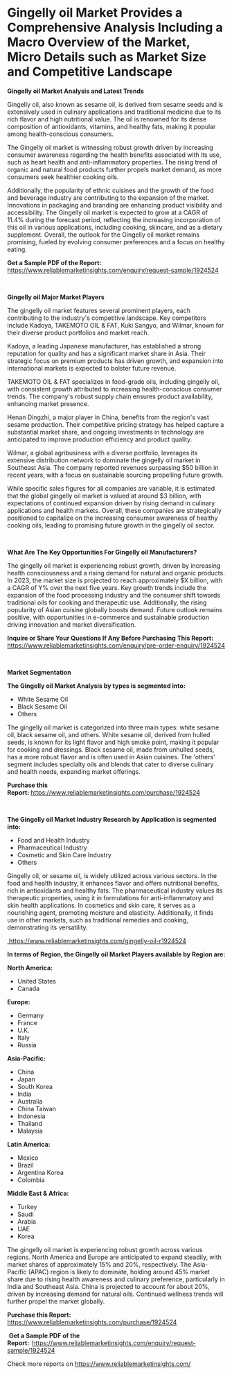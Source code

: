<p><h1>Gingelly oil Market Provides a Comprehensive Analysis Including a Macro Overview of the Market, Micro Details such as Market Size and Competitive Landscape</h1></p><p><strong>Gingelly oil Market Analysis and Latest Trends</strong></p>
<p><p>Gingelly oil, also known as sesame oil, is derived from sesame seeds and is extensively used in culinary applications and traditional medicine due to its rich flavor and high nutritional value. The oil is renowned for its dense composition of antioxidants, vitamins, and healthy fats, making it popular among health-conscious consumers. </p><p>The Gingelly oil market is witnessing robust growth driven by increasing consumer awareness regarding the health benefits associated with its use, such as heart health and anti-inflammatory properties. The rising trend of organic and natural food products further propels market demand, as more consumers seek healthier cooking oils. </p><p>Additionally, the popularity of ethnic cuisines and the growth of the food and beverage industry are contributing to the expansion of the market. Innovations in packaging and branding are enhancing product visibility and accessibility. The Gingelly oil market is expected to grow at a CAGR of 11.4% during the forecast period, reflecting the increasing incorporation of this oil in various applications, including cooking, skincare, and as a dietary supplement. Overall, the outlook for the Gingelly oil market remains promising, fueled by evolving consumer preferences and a focus on healthy eating.</p></p>
<p><strong>Get a Sample PDF of the Report:&nbsp;</strong> <a href="https://www.reliablemarketinsights.com/enquiry/request-sample/1924524?utm_campaign=2747&utm_medium=2&utm_source=Github&utm_content=ia&utm_term=28022025&utm_id=gingelly-oil">https://www.reliablemarketinsights.com/enquiry/request-sample/1924524</a></p>
<p>&nbsp;</p>
<p><strong>Gingelly oil Major Market Players</strong></p>
<p><p>The gingelly oil market features several prominent players, each contributing to the industry's competitive landscape. Key competitors include Kadoya, TAKEMOTO OIL & FAT, Kuki Sangyo, and Wilmar, known for their diverse product portfolios and market reach. </p><p>Kadoya, a leading Japanese manufacturer, has established a strong reputation for quality and has a significant market share in Asia. Their strategic focus on premium products has driven growth, and expansion into international markets is expected to bolster future revenue.</p><p>TAKEMOTO OIL & FAT specializes in food-grade oils, including gingelly oil, with consistent growth attributed to increasing health-conscious consumer trends. The company's robust supply chain ensures product availability, enhancing market presence.</p><p>Henan Dingzhi, a major player in China, benefits from the region's vast sesame production. Their competitive pricing strategy has helped capture a substantial market share, and ongoing investments in technology are anticipated to improve production efficiency and product quality.</p><p>Wilmar, a global agribusiness with a diverse portfolio, leverages its extensive distribution network to dominate the gingelly oil market in Southeast Asia. The company reported revenues surpassing $50 billion in recent years, with a focus on sustainable sourcing propelling future growth.</p><p>While specific sales figures for all companies are variable, it is estimated that the global gingelly oil market is valued at around $3 billion, with expectations of continued expansion driven by rising demand in culinary applications and health markets. Overall, these companies are strategically positioned to capitalize on the increasing consumer awareness of healthy cooking oils, leading to promising future growth in the gingelly oil sector.</p></p>
<p>&nbsp;</p>
<p><strong>What Are The Key Opportunities For Gingelly oil Manufacturers?</strong></p>
<p><p>The gingelly oil market is experiencing robust growth, driven by increasing health consciousness and a rising demand for natural and organic products. In 2023, the market size is projected to reach approximately $X billion, with a CAGR of Y% over the next five years. Key growth trends include the expansion of the food processing industry and the consumer shift towards traditional oils for cooking and therapeutic use. Additionally, the rising popularity of Asian cuisine globally boosts demand. Future outlook remains positive, with opportunities in e-commerce and sustainable production driving innovation and market diversification.</p></p>
<p><strong>Inquire or Share Your Questions If Any Before Purchasing This Report:</strong> <a href="https://www.reliablemarketinsights.com/enquiry/pre-order-enquiry/1924524?utm_campaign=2747&utm_medium=2&utm_source=Github&utm_content=ia&utm_term=28022025&utm_id=gingelly-oil">https://www.reliablemarketinsights.com/enquiry/pre-order-enquiry/1924524</a></p>
<p>&nbsp;</p>
<p><strong>Market Segmentation</strong></p>
<p><strong>The Gingelly oil Market Analysis by types is segmented into:</strong></p>
<p><ul><li>White Sesame Oil</li><li>Black Sesame Oil</li><li>Others</li></ul></p>
<p><p>The gingelly oil market is categorized into three main types: white sesame oil, black sesame oil, and others. White sesame oil, derived from hulled seeds, is known for its light flavor and high smoke point, making it popular for cooking and dressings. Black sesame oil, made from unhulled seeds, has a more robust flavor and is often used in Asian cuisines. The 'others' segment includes specialty oils and blends that cater to diverse culinary and health needs, expanding market offerings.</p></p>
<p><strong>Purchase this Report:&nbsp;</strong><a href="https://www.reliablemarketinsights.com/purchase/1924524?utm_campaign=2747&utm_medium=2&utm_source=Github&utm_content=ia&utm_term=28022025&utm_id=gingelly-oil">https://www.reliablemarketinsights.com/purchase/1924524</a></p>
<p>&nbsp;</p>
<p><strong>The Gingelly oil Market Industry Research by Application is segmented into:</strong></p>
<p><ul><li>Food and Health Industry</li><li>Pharmaceutical Industry</li><li>Cosmetic and Skin Care Industry</li><li>Others</li></ul></p>
<p><p>Gingelly oil, or sesame oil, is widely utilized across various sectors. In the food and health industry, it enhances flavor and offers nutritional benefits, rich in antioxidants and healthy fats. The pharmaceutical industry values its therapeutic properties, using it in formulations for anti-inflammatory and skin health applications. In cosmetics and skin care, it serves as a nourishing agent, promoting moisture and elasticity. Additionally, it finds use in other markets, such as traditional remedies and cooking, demonstrating its versatility.</p></p>
<p><a href="https://www.reliablemarketinsights.com/gingelly-oil-r1924524?utm_campaign=2747&utm_medium=2&utm_source=Github&utm_content=ia&utm_term=28022025&utm_id=gingelly-oil">&nbsp;https://www.reliablemarketinsights.com/gingelly-oil-r1924524</a></p>
<p><strong>In terms of Region, the Gingelly oil Market Players available by Region are:</strong></p>
<p>
    <p> <strong> North America: </strong>
        <ul>
            <li>United States</li>
            <li>Canada</li>
        </ul>
        </p> 
    <p> <strong> Europe: </strong>
        <ul>
            <li>Germany</li>
            <li>France</li>
            <li>U.K.</li>
            <li>Italy</li>
            <li>Russia</li>
        </ul>
        </p> 
    <p> <strong> Asia-Pacific: </strong>
        <ul>
            <li>China</li>
            <li>Japan</li>
            <li>South Korea</li>
            <li>India</li>
            <li>Australia</li>
            <li>China Taiwan</li>
            <li>Indonesia</li>
            <li>Thailand</li>
            <li>Malaysia</li>
        </ul>
        </p> 
    <p> <strong> Latin America: </strong>
        <ul>
            <li>Mexico</li>
            <li>Brazil</li>
            <li>Argentina Korea</li>
            <li>Colombia</li>
        </ul>
        </p> 
    <p> <strong> Middle East & Africa: </strong>
        <ul>
            <li>Turkey</li>
            <li>Saudi</li>
            <li>Arabia</li>
            <li>UAE</li>
            <li>Korea</li>
        </ul>
    </p>
    </p>
<p><p>The gingelly oil market is experiencing robust growth across various regions. North America and Europe are anticipated to expand steadily, with market shares of approximately 15% and 20%, respectively. The Asia-Pacific (APAC) region is likely to dominate, holding around 45% market share due to rising health awareness and culinary preference, particularly in India and Southeast Asia. China is projected to account for about 20%, driven by increasing demand for natural oils. Continued wellness trends will further propel the market globally.</p></p>
<p><strong>Purchase this Report: </strong><a href="https://www.reliablemarketinsights.com/purchase/1924524?utm_campaign=2747&utm_medium=2&utm_source=Github&utm_content=ia&utm_term=28022025&utm_id=gingelly-oil">https://www.reliablemarketinsights.com/purchase/1924524</a></p>
<p>&nbsp;<strong>Get a Sample PDF of the Report:&nbsp;&nbsp;</strong><a href="https://www.reliablemarketinsights.com/enquiry/request-sample/1924524?utm_campaign=2747&utm_medium=2&utm_source=Github&utm_content=ia&utm_term=28022025&utm_id=gingelly-oil">https://www.reliablemarketinsights.com/enquiry/request-sample/1924524</a></p>
<p><strong></strong></p>
<p>Check more reports on <a href="https://www.reliablemarketinsights.com/?utm_campaign=2747&utm_medium=2&utm_source=Github&utm_content=ia&utm_term=28022025&utm_id=gingelly-oil">https://www.reliablemarketinsights.com/</a></p>